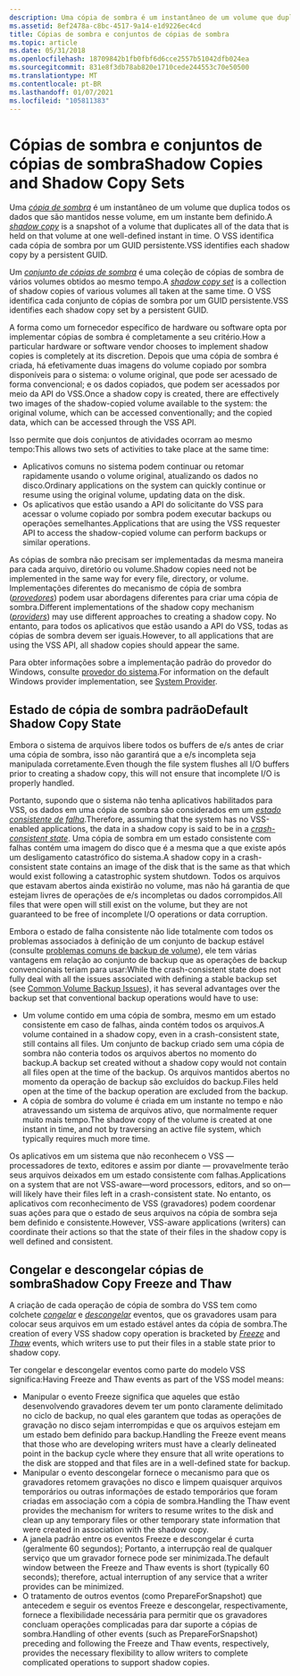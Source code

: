 ```yaml
---
description: Uma cópia de sombra é um instantâneo de um volume que duplica todos os dados que são mantidos nesse volume, em um instante bem definido. O VSS identifica cada cópia de sombra por um GUID persistente.
ms.assetid: 8ef2478a-c8bc-4517-9a14-e1d9226ec4cd
title: Cópias de sombra e conjuntos de cópias de sombra
ms.topic: article
ms.date: 05/31/2018
ms.openlocfilehash: 18709842b1fb0fbf6d6cce2557b51042dfb024ea
ms.sourcegitcommit: 831e8f3db78ab820e1710cede244553c70e50500
ms.translationtype: MT
ms.contentlocale: pt-BR
ms.lasthandoff: 01/07/2021
ms.locfileid: "105811383"
---
```

# <a name="shadow-copies-and-shadow-copy-sets"></a><span data-ttu-id="fd59c-104">Cópias de sombra e conjuntos de cópias de sombra</span><span class="sxs-lookup"><span data-stu-id="fd59c-104">Shadow Copies and Shadow Copy Sets</span></span>

<span data-ttu-id="fd59c-105">Uma [*cópia de sombra*](vssgloss-s.md) é um instantâneo de um volume que duplica todos os dados que são mantidos nesse volume, em um instante bem definido.</span><span class="sxs-lookup"><span data-stu-id="fd59c-105">A [*shadow copy*](vssgloss-s.md) is a snapshot of a volume that duplicates all of the data that is held on that volume at one well-defined instant in time.</span></span> <span data-ttu-id="fd59c-106">O VSS identifica cada cópia de sombra por um GUID persistente.</span><span class="sxs-lookup"><span data-stu-id="fd59c-106">VSS identifies each shadow copy by a persistent GUID.</span></span>

<span data-ttu-id="fd59c-107">Um [*conjunto de cópias de sombra*](vssgloss-s.md) é uma coleção de cópias de sombra de vários volumes obtidos ao mesmo tempo.</span><span class="sxs-lookup"><span data-stu-id="fd59c-107">A [*shadow copy set*](vssgloss-s.md) is a collection of shadow copies of various volumes all taken at the same time.</span></span> <span data-ttu-id="fd59c-108">O VSS identifica cada conjunto de cópias de sombra por um GUID persistente.</span><span class="sxs-lookup"><span data-stu-id="fd59c-108">VSS identifies each shadow copy set by a persistent GUID.</span></span>

<span data-ttu-id="fd59c-109">A forma como um fornecedor específico de hardware ou software opta por implementar cópias de sombra é completamente a seu critério.</span><span class="sxs-lookup"><span data-stu-id="fd59c-109">How a particular hardware or software vendor chooses to implement shadow copies is completely at its discretion.</span></span> <span data-ttu-id="fd59c-110">Depois que uma cópia de sombra é criada, há efetivamente duas imagens do volume copiado por sombra disponíveis para o sistema: o volume original, que pode ser acessado de forma convencional; e os dados copiados, que podem ser acessados por meio da API do VSS.</span><span class="sxs-lookup"><span data-stu-id="fd59c-110">Once a shadow copy is created, there are effectively two images of the shadow-copied volume available to the system: the original volume, which can be accessed conventionally; and the copied data, which can be accessed through the VSS API.</span></span>

<span data-ttu-id="fd59c-111">Isso permite que dois conjuntos de atividades ocorram ao mesmo tempo:</span><span class="sxs-lookup"><span data-stu-id="fd59c-111">This allows two sets of activities to take place at the same time:</span></span>

-   <span data-ttu-id="fd59c-112">Aplicativos comuns no sistema podem continuar ou retomar rapidamente usando o volume original, atualizando os dados no disco.</span><span class="sxs-lookup"><span data-stu-id="fd59c-112">Ordinary applications on the system can quickly continue or resume using the original volume, updating data on the disk.</span></span>
-   <span data-ttu-id="fd59c-113">Os aplicativos que estão usando a API do solicitante do VSS para acessar o volume copiado por sombra podem executar backups ou operações semelhantes.</span><span class="sxs-lookup"><span data-stu-id="fd59c-113">Applications that are using the VSS requester API to access the shadow-copied volume can perform backups or similar operations.</span></span>

<span data-ttu-id="fd59c-114">As cópias de sombra não precisam ser implementadas da mesma maneira para cada arquivo, diretório ou volume.</span><span class="sxs-lookup"><span data-stu-id="fd59c-114">Shadow copies need not be implemented in the same way for every file, directory, or volume.</span></span> <span data-ttu-id="fd59c-115">Implementações diferentes do mecanismo de cópia de sombra ([*provedores*](vssgloss-p.md)) podem usar abordagens diferentes para criar uma cópia de sombra.</span><span class="sxs-lookup"><span data-stu-id="fd59c-115">Different implementations of the shadow copy mechanism ([*providers*](vssgloss-p.md)) may use different approaches to creating a shadow copy.</span></span> <span data-ttu-id="fd59c-116">No entanto, para todos os aplicativos que estão usando a API do VSS, todas as cópias de sombra devem ser iguais.</span><span class="sxs-lookup"><span data-stu-id="fd59c-116">However, to all applications that are using the VSS API, all shadow copies should appear the same.</span></span>

<span data-ttu-id="fd59c-117">Para obter informações sobre a implementação padrão do provedor do Windows, consulte [provedor do sistema](providers.md).</span><span class="sxs-lookup"><span data-stu-id="fd59c-117">For information on the default Windows provider implementation, see [System Provider](providers.md).</span></span>

## <a name="default-shadow-copy-state"></a><span data-ttu-id="fd59c-118">Estado de cópia de sombra padrão</span><span class="sxs-lookup"><span data-stu-id="fd59c-118">Default Shadow Copy State</span></span>

<span data-ttu-id="fd59c-119">Embora o sistema de arquivos libere todos os buffers de e/s antes de criar uma cópia de sombra, isso não garantirá que a e/s incompleta seja manipulada corretamente.</span><span class="sxs-lookup"><span data-stu-id="fd59c-119">Even though the file system flushes all I/O buffers prior to creating a shadow copy, this will not ensure that incomplete I/O is properly handled.</span></span>

<span data-ttu-id="fd59c-120">Portanto, supondo que o sistema não tenha aplicativos habilitados para VSS, os dados em uma cópia de sombra são considerados em um [*estado consistente de falha*](vssgloss-c.md).</span><span class="sxs-lookup"><span data-stu-id="fd59c-120">Therefore, assuming that the system has no VSS-enabled applications, the data in a shadow copy is said to be in a [*crash-consistent state*](vssgloss-c.md).</span></span> <span data-ttu-id="fd59c-121">Uma cópia de sombra em um estado consistente com falhas contém uma imagem do disco que é a mesma que a que existe após um desligamento catastrófico do sistema.</span><span class="sxs-lookup"><span data-stu-id="fd59c-121">A shadow copy in a crash-consistent state contains an image of the disk that is the same as that which would exist following a catastrophic system shutdown.</span></span> <span data-ttu-id="fd59c-122">Todos os arquivos que estavam abertos ainda existirão no volume, mas não há garantia de que estejam livres de operações de e/s incompletas ou dados corrompidos.</span><span class="sxs-lookup"><span data-stu-id="fd59c-122">All files that were open will still exist on the volume, but they are not guaranteed to be free of incomplete I/O operations or data corruption.</span></span>

<span data-ttu-id="fd59c-123">Embora o estado de falha consistente não lide totalmente com todos os problemas associados à definição de um conjunto de backup estável (consulte [problemas comuns de backup de volume](common-volume-backup-issues.md)), ele tem várias vantagens em relação ao conjunto de backup que as operações de backup convencionais teriam para usar:</span><span class="sxs-lookup"><span data-stu-id="fd59c-123">While the crash-consistent state does not fully deal with all the issues associated with defining a stable backup set (see [Common Volume Backup Issues](common-volume-backup-issues.md)), it has several advantages over the backup set that conventional backup operations would have to use:</span></span>

-   <span data-ttu-id="fd59c-124">Um volume contido em uma cópia de sombra, mesmo em um estado consistente em caso de falhas, ainda contém todos os arquivos.</span><span class="sxs-lookup"><span data-stu-id="fd59c-124">A volume contained in a shadow copy, even in a crash-consistent state, still contains all files.</span></span> <span data-ttu-id="fd59c-125">Um conjunto de backup criado sem uma cópia de sombra não conteria todos os arquivos abertos no momento do backup.</span><span class="sxs-lookup"><span data-stu-id="fd59c-125">A backup set created without a shadow copy would not contain all files open at the time of the backup.</span></span> <span data-ttu-id="fd59c-126">Os arquivos mantidos abertos no momento da operação de backup são excluídos do backup.</span><span class="sxs-lookup"><span data-stu-id="fd59c-126">Files held open at the time of the backup operation are excluded from the backup.</span></span>
-   <span data-ttu-id="fd59c-127">A cópia de sombra do volume é criada em um instante no tempo e não atravessando um sistema de arquivos ativo, que normalmente requer muito mais tempo.</span><span class="sxs-lookup"><span data-stu-id="fd59c-127">The shadow copy of the volume is created at one instant in time, and not by traversing an active file system, which typically requires much more time.</span></span>

<span data-ttu-id="fd59c-128">Os aplicativos em um sistema que não reconhecem o VSS — processadores de texto, editores e assim por diante — provavelmente terão seus arquivos deixados em um estado consistente com falhas.</span><span class="sxs-lookup"><span data-stu-id="fd59c-128">Applications on a system that are not VSS-aware—word processors, editors, and so on—will likely have their files left in a crash-consistent state.</span></span> <span data-ttu-id="fd59c-129">No entanto, os aplicativos com reconhecimento de VSS (gravadores) podem coordenar suas ações para que o estado de seus arquivos na cópia de sombra seja bem definido e consistente.</span><span class="sxs-lookup"><span data-stu-id="fd59c-129">However, VSS-aware applications (writers) can coordinate their actions so that the state of their files in the shadow copy is well defined and consistent.</span></span>

## <a name="shadow-copy-freeze-and-thaw"></a><span data-ttu-id="fd59c-130">Congelar e descongelar cópias de sombra</span><span class="sxs-lookup"><span data-stu-id="fd59c-130">Shadow Copy Freeze and Thaw</span></span>

<span data-ttu-id="fd59c-131">A criação de cada operação de cópia de sombra do VSS tem como colchete [*congelar*](vssgloss-f.md) e [*descongelar*](vssgloss-t.md) eventos, que os gravadores usam para colocar seus arquivos em um estado estável antes da cópia de sombra.</span><span class="sxs-lookup"><span data-stu-id="fd59c-131">The creation of every VSS shadow copy operation is bracketed by [*Freeze*](vssgloss-f.md) and [*Thaw*](vssgloss-t.md) events, which writers use to put their files in a stable state prior to shadow copy.</span></span>

<span data-ttu-id="fd59c-132">Ter congelar e descongelar eventos como parte do modelo VSS significa:</span><span class="sxs-lookup"><span data-stu-id="fd59c-132">Having Freeze and Thaw events as part of the VSS model means:</span></span>

-   <span data-ttu-id="fd59c-133">Manipular o evento Freeze significa que aqueles que estão desenvolvendo gravadores devem ter um ponto claramente delimitado no ciclo de backup, no qual eles garantem que todas as operações de gravação no disco sejam interrompidas e que os arquivos estejam em um estado bem definido para backup.</span><span class="sxs-lookup"><span data-stu-id="fd59c-133">Handling the Freeze event means that those who are developing writers must have a clearly delineated point in the backup cycle where they ensure that all write operations to the disk are stopped and that files are in a well-defined state for backup.</span></span>
-   <span data-ttu-id="fd59c-134">Manipular o evento descongelar fornece o mecanismo para que os gravadores retomem gravações no disco e limpem quaisquer arquivos temporários ou outras informações de estado temporários que foram criadas em associação com a cópia de sombra.</span><span class="sxs-lookup"><span data-stu-id="fd59c-134">Handling the Thaw event provides the mechanism for writers to resume writes to the disk and clean up any temporary files or other temporary state information that were created in association with the shadow copy.</span></span>
-   <span data-ttu-id="fd59c-135">A janela padrão entre os eventos Freeze e descongelar é curta (geralmente 60 segundos); Portanto, a interrupção real de qualquer serviço que um gravador fornece pode ser minimizada.</span><span class="sxs-lookup"><span data-stu-id="fd59c-135">The default window between the Freeze and Thaw events is short (typically 60 seconds); therefore, actual interruption of any service that a writer provides can be minimized.</span></span>
-   <span data-ttu-id="fd59c-136">O tratamento de outros eventos (como PrepareForSnapshot) que antecedem e seguir os eventos Freeze e descongelar, respectivamente, fornece a flexibilidade necessária para permitir que os gravadores concluam operações complicadas para dar suporte a cópias de sombra.</span><span class="sxs-lookup"><span data-stu-id="fd59c-136">Handling of other events (such as PrepareForSnapshot) preceding and following the Freeze and Thaw events, respectively, provides the necessary flexibility to allow writers to complete complicated operations to support shadow copies.</span></span>

 

 




